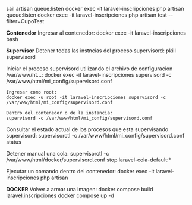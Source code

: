sail artisan queue:listen
docker exec -it laravel-inscripciones php artisan queue:listen
docker exec -it laravel-inscripciones php artisan test --filter=CupoTest

**Contenedor**
Ingresar al contenedor:
    docker exec -it laravel-inscripciones bash

**Supervisor**
Detener todas las instncias del proceso supervisord:
    pkill supervisord

Iniciar el proceso supervisord utilizando el archivo de configuracion /var/www/ht...:
    docker exec -it laravel-inscripciones supervisord -c /var/www/html/mi_config/supervisord.conf
    
    Ingresar como root:
    docker exec -u root -it laravel-inscripciones supervisord -c /var/www/html/mi_config/supervisord.conf

    Dentro del contenedor o de la instancia:
    supervisord -c /var/www/html/mi_config/supervisord.conf

Consultar el estado actual de los procesos que esta supervisando supervisord:
    supervisorctl -c /var/www/html/mi_config/supervisord.conf status

Detener manual una cola:
    supervisorctl -c /var/www/html/docker/supervisord.conf stop laravel-cola-default:*


Ejecutar un comando dentro del contenedor:
    docker exec -it laravel-inscripciones php artisan


**DOCKER**
Volver a armar una imagen:
    docker compose build laravel.inscripciones
    docker compose up -d
